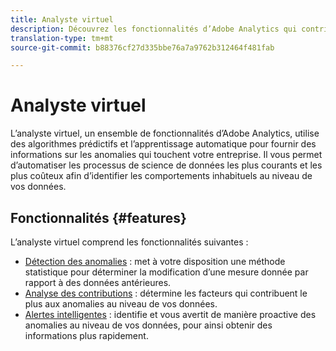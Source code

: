 ```yaml
---
title: Analyste virtuel
description: Découvrez les fonctionnalités d’Adobe Analytics qui contribuent à l’analyste virtuel.
translation-type: tm+mt
source-git-commit: b88376cf27d335bbe76a7a9762b312464f481fab

---
```



# Analyste virtuel

L’analyste virtuel, un ensemble de fonctionnalités d’Adobe Analytics, utilise des algorithmes prédictifs et l’apprentissage automatique pour fournir des informations sur les anomalies qui touchent votre entreprise. Il vous permet d’automatiser les processus de science de données les plus courants et les plus coûteux afin d’identifier les comportements inhabituels au niveau de vos données.

## Fonctionnalités {#features}

L’analyste virtuel comprend les fonctionnalités suivantes :

* [Détection des anomalies](c-anomaly-detection/anomaly-detection.md) : met à votre disposition une méthode statistique pour déterminer la modification d’une mesure donnée par rapport à des données antérieures.
* [ Analyse des contributions](contribution-analysis/run-contribution-analysis.md) : détermine les facteurs qui contribuent le plus aux anomalies au niveau de vos données.
* [ Alertes intelligentes](../c-intelligent-alerts/intellligent-alerts.md) : identifie et vous avertit de manière proactive des anomalies au niveau de vos données, pour ainsi obtenir des informations plus rapidement.
